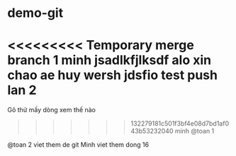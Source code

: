 # demo-git

<<<<<<<<< Temporary merge branch 1
minh 
jsadlkfjlksdf
alo xin chao ae 
huy wersh jdsfio
test push lan 2
=========
Gõ thử mấy dòng xem thế nào
>>>>>>> 132279181c501f3bf4e08d7bd1af043b53232040
minh
@toan 1

@toan 2
viet them de git
Minh viet them dong 16